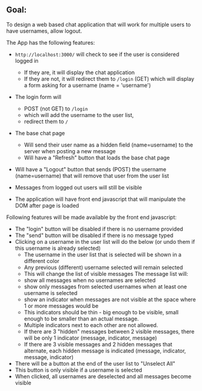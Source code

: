

## Goal:

To design a web based chat application that will work for multiple users to have usernames, allow logout.

The App has the following features:

* `http://localhost:3000/` will check to see if the user is considered logged in
    * If they are, it will display the chat application
    * If they are not, it will redirect them to `/login` (GET) which will display a form asking for a username (name = 'username')
* The login form will 
   * POST (not GET) to `/login`
   * which will add the username to the user list, 
   * redirect them to `/`
* The base chat page
   * Will send their user name as a hidden field (name=username) to the server when posting a new message
   * Will have a "Refresh" button that loads the base chat page
* Will have a "Logout" button that sends (POST) the username (name=username) that will remove that user from the user list
* Messages from logged out users will still be visible


* The application will have front end javascript that will manipulate the DOM after page is loaded

Following features will be made available by the front end javascript:
- The "login" button will be disabled if there is no username provided
- The "send" button will be disabled if there is no message typed
- Clicking on a username in the user list will do the below (or undo them if this username is already selected)
  * The username in the user list that is selected will be shown in a different color
  * Any previous (different) username selected will remain selected
  * This will change the list of visible messages 
  The message list will:
  * show all messages when no usernames are selected
  * show only messages from selected usernames when at least one username is selected
  * show an indicator when messages are not visible at the space where 1 or more messages would be
  * This indicators should be thin - big enough to be visible, small enough to be smaller than an actual message.
  * Multiple indicators next to each other are not allowed.
  * If there are 3 "hidden" messages between 2 visible messages, there will be only 1 indicator (message, indicator, message)
  * If there are 3 visible messages and 2 hidden messages that alternate, each hidden message is indicated (message, indicator, message, indicator)
- There will be a button at the end of the user list to "Unselect All"
- This button is only visible if a username is selected
- When clicked, all usernames are deselected and all messages become visible



